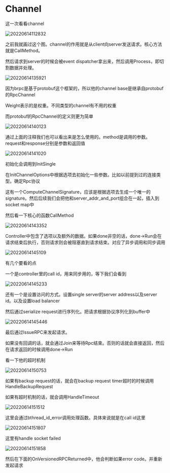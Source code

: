 # Channel

这一次看看channel

![20220614112832](https://picsheep.oss-cn-beijing.aliyuncs.com/pic/20220614112832.png)

之前我就画过这个图。channel的作用就是从client向server发送请求。核心方法就是CallMethod。

然后请求到server的时候会被event dispatcher拿出来，然后调用Process，即切割数据并处理。

![20220614135921](https://picsheep.oss-cn-beijing.aliyuncs.com/pic/20220614135921.png)

因为brpc是基于protobuf这个框架的，所以他的channel base是继承自protobuf的RpcChannel

Weight表示的是权重。不同类型的channel有不用的权重

而protobuf的RpcChannel的定义则更为简单

![20220614140123](https://picsheep.oss-cn-beijing.aliyuncs.com/pic/20220614140123.png)

通过上面的注释我们也可以看出来是怎么使用的。method是调用的参数。request和response分别是参数和返回值

![20220614141020](https://picsheep.oss-cn-beijing.aliyuncs.com/pic/20220614141020.png)

初始化会调用到InitSingle

在InitChannelOptions中根据选项去初始化一些参数。比如以前提到过的连接类型。确定Rpc协议

这有一个ComputeChannelSignature，应该是根据选项去生成一个唯一的signature。然后后续我们会把他和server_addr_and_port组合在一起，插入到socket map中

然后看一下核心的函数CallMethod

![20220614143352](https://picsheep.oss-cn-beijing.aliyuncs.com/pic/20220614143352.png)

Controller中包含了选项以及额外的数据。如果done非空的话，done->Run会在请求结束后执行，否则请求则会被阻塞直到请求结束。对应了异步调用和同步调用

![20220614145109](https://picsheep.oss-cn-beijing.aliyuncs.com/pic/20220614145109.png)

有几个要看的点

一个是controller里的call id，用来同步用的，等下我们会看到

![20220614145233](https://picsheep.oss-cn-beijing.aliyuncs.com/pic/20220614145233.png)

还有一个是设置访问的方式。设置single server的server address以及server id。以及设置load balancer

然后通过serialize request进行序列化。把请求根据协议序列化到buffer中

![20220614145446](https://picsheep.oss-cn-beijing.aliyuncs.com/pic/20220614145446.png)

最后通过IssueRPC来发起请求。

如果没有回调的话，就会通过Join来等待Rpc结束。否则的话就会直接返回，然后在请求返回的时候调用done->Run

看一下他的超时机制

![20220614150753](https://picsheep.oss-cn-beijing.aliyuncs.com/pic/20220614150753.png)

如果有backup request的话，就会在backup request timer超时的时候调用HandleBackupRequest

如果有超时机制的话，就会调用HandleTimeout

![20220614151512](https://picsheep.oss-cn-beijing.aliyuncs.com/pic/20220614151512.png)

这里会通过bthread_id_error调用处理函数。具体来说就是在call id这里

![20220614151807](https://picsheep.oss-cn-beijing.aliyuncs.com/pic/20220614151807.png)

这里有handle socket failed

![20220614151858](https://picsheep.oss-cn-beijing.aliyuncs.com/pic/20220614151858.png)

然后在下面的OnVersionedRPCReturned中，他会判断如果error code。并重新发起请求